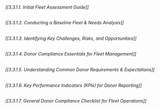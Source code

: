 
###### [[3.3.1.1. Initial Fleet Assessment Guide]]
###### [[3.3.1.2. Conducting a Baseline Fleet & Needs Analysis]]
###### [[3.3.1.3. Identifying Key Challenges, Risks, and Opportunities]]
###### [[3.3.1.4. Donor Compliance Essentials for Fleet Management]]
###### [[3.3.1.5. Understanding Common Donor Requirements & Expectations]]
###### [[3.3.1.6. Key Performance Indicators (KPIs) for Donor Reporting]]
###### [[3.3.1.7. General Donor Compliance Checklist for Fleet Operations]]

